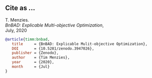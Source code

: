 ## Cite as ...

T. Menzies.   
_BnBAD: Explicable Multi-objective Optimization_,  
July, 2020 


```bibtex
@article{timm:bnbad,
   title     = {BnBAD: Explicable Mulit-objective Optimization},
   DOI       = {10.5281/zenodo.3947026}, 
   publisher = {Zenodo}, 
   author    = {Tim Menzies}, 
   year      = {2020}, 
   month     = {Jul}
}
```

